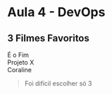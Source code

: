 # Aula 4 - DevOps

## 3 Filmes Favoritos
É o Fim <br>
Projeto X <br>
Coraline <br>

> Foi difícil escolher só 3
